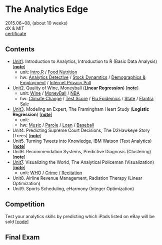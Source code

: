# The Analytics Edge

2015.06~08, (about 10 weeks) <br>
dX & MIT <br>
[certificate](https://verify.edx.org/cert/09ffe13ef22f4893b4440cae52290bd6)


## Contents

* [Unit1](https://github.com/gritmind/review/tree/master/media/class/analytics-edge/contents/unit1). Introduction to Analytics, Introduction to R (Basic Data Analysis) [[**note**](https://1drv.ms/w/s!AllPqyV9kKUruQ-jKFW-WCGhyIfc)]
   * unit: [Intro.R](http://htmlpreview.github.io/?https://raw.githubusercontent.com/gritmind/review/master/media/class/analytics-edge/contents/unit1/introduction.html) / [Food Nutrition](http://htmlpreview.github.io/?https://raw.githubusercontent.com/gritmind/review/master/media/class/analytics-edge/contents/unit1/Unit1_Recitation.html)
   * hw: [Analytics Detective](http://htmlpreview.github.io/?https://raw.githubusercontent.com/gritmind/review/master/media/class/analytics-edge/contents/unit1/A1-1_AN_ANALYTICAL_DETECTIVE.html) / [Stock Dynamtics](http://htmlpreview.github.io/?https://raw.githubusercontent.com/gritmind/review/master/media/class/analytics-edge/contents/unit1/A1-2_STOCK_DYNAMICS.html) / [Demographics & Employment](http://htmlpreview.github.io/?https://raw.githubusercontent.com/gritmind/review/master/media/class/analytics-edge/contents/unit1/A1-3_DEMOGRAPHICS_AND_EMPLOYMENT_IN_THE_UNITED_STATES.html) / [Internet Privacy Poll](http://htmlpreview.github.io/?https://raw.githubusercontent.com/gritmind/review/master/media/class/analytics-edge/contents/unit1/A1-4_INTERNET_PRIVACY_POLL.html)
* [Unit2](https://github.com/gritmind/review/tree/master/media/class/analytics-edge/contents/unit2). Quality of Wine, Moneyball (**Linear Regression**) [[**note**](https://1drv.ms/w/s!AllPqyV9kKUrunVLv5zmfiAgy0S6)]
   * unit: [Wine](http://htmlpreview.github.io/?https://raw.githubusercontent.com/gritmind/review/master/media/class/analytics-edge/contents/unit2/Unit2_WineRegression.html) / [MoneyBall](http://htmlpreview.github.io/?https://raw.githubusercontent.com/gritmind/review/master/media/class/analytics-edge/contents/unit2/Unit2_Moneyball.html) / [NBA](http://htmlpreview.github.io/?https://raw.githubusercontent.com/gritmind/review/master/media/class/analytics-edge/contents/unit2/Unit2_Recitation.html)
   * hw: [Climate Change](http://htmlpreview.github.io/?https://raw.githubusercontent.com/gritmind/review/master/media/class/analytics-edge/contents/unit2/A2-1_CLIMATE_CHANGE.html) / [Test Score](http://htmlpreview.github.io/?https://raw.githubusercontent.com/gritmind/review/master/media/class/analytics-edge/contents/unit2/A2-2_READING_TEST_SCORES.html) / [Flu Epidemics](http://htmlpreview.github.io/?https://raw.githubusercontent.com/gritmind/review/master/media/class/analytics-edge/contents/unit2/A2-3_DETECTING_FLU_EPIDEMICS_VIA_SEARCH_ENGINE_QUERY_DATA.html) / [State](http://htmlpreview.github.io/?https://raw.githubusercontent.com/gritmind/review/master/media/class/analytics-edge/contents/unit2/A2-4_STATE_DATA.html) / [Elantra Sale](http://htmlpreview.github.io/?https://raw.githubusercontent.com/gritmind/review/master/media/class/analytics-edge/contents/unit2/A2-5_FORECASTING_ELANTRA_SALES.html)
* [Unit3](https://github.com/gritmind/review/tree/master/media/class/analytics-edge/contents/unit3). Modeling an Expert, The Framingham Heart Study (**Logistic Regression**) [[**note**](https://1drv.ms/w/s!AllPqyV9kKUruxBBp3gLG4uz7tqb)]
   * unit: 
   * hw: [Music](http://htmlpreview.github.io/?https://raw.githubusercontent.com/gritmind/review/master/media/class/analytics-edge/contents/unit3/A3-1_POPULARITY_OF_MUSIC_RECORDS.html) / [Parole](http://htmlpreview.github.io/?https://raw.githubusercontent.com/gritmind/review/master/media/class/analytics-edge/contents/unit3/A3-2_PREDICTING_PAROLE_VIOLATORS.html) / [Loan](http://htmlpreview.github.io/?https://raw.githubusercontent.com/gritmind/review/master/media/class/analytics-edge/contents/unit3/A3-3_PREDICTING_LOAN_REPAYMENT.html) / [Baseball](http://htmlpreview.github.io/?https://raw.githubusercontent.com/gritmind/review/master/media/class/analytics-edge/contents/unit3/A3-4_PREDICTING_THE_BASEBALL_WORLD_SERIES_CHAMPION.html)
* Unit4. Predicting Supreme Court Decisions, The D2Hawkeye Story (Trees) [[**note**](https://1drv.ms/w/s!AllPqyV9kKUrwWAj0J7Pym-1bVlg)]
* Unit5. Turning Tweets into Knowledge, IBM Watson (Text Analytics) [[**note**](https://1drv.ms/w/s!AllPqyV9kKUrwV6wx2xXfCA8V8nw)]
* Unit6. Recommendation Systems, Predictive Diagnosis (Clustering) [[**note**](https://1drv.ms/w/s!AllPqyV9kKUrwV_QjWVnoJ-RvGuR)]
* [Unit7](https://github.com/gritmind/review/tree/master/media/class/analytics-edge/contents/unit7). Visualizing the World, The Analytical Policeman (Visualization) [[**note**](https://1drv.ms/w/s!AllPqyV9kKUrwyuiM_1AFEZMg5CM)]
   * unit: [WHO](http://htmlpreview.github.io/?https://raw.githubusercontent.com/gritmind/review/master/media/class/analytics-edge/contents/unit7/Unit7_WHO.html) / [Crime](http://htmlpreview.github.io/?https://raw.githubusercontent.com/gritmind/review/master/media/class/analytics-edge/contents/unit7/Unit7_Crime.html) / [Recitation](http://htmlpreview.github.io/?https://raw.githubusercontent.com/gritmind/review/master/media/class/analytics-edge/contents/unit7/Unit7_Recitation.html)
* Unit8. Airline Revenue Management, Radiation Therapy (Linear Optimization)
* Unit9. Sports Scheduling, eHarmony (Integer Optimization)

## Competition	
Test your analytics skills by predicting which iPads listed on eBay will be sold [[code](https://github.com/gritmind/review/tree/master/media/class/analytics-edge/competition)]

## Final Exam


